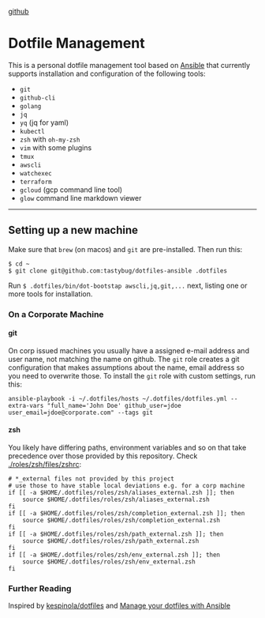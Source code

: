 [github](https://github.com/tastybug/dotfiles-ansible)

# Dotfile Management

This is a personal dotfile management tool based on [Ansible](https://www.ansible.com/) that currently supports installation and configuration of the following tools:

* `git`
* `github-cli`
* `golang`
* `jq`
* `yq` (jq for yaml)
* `kubectl`
* `zsh` with `oh-my-zsh`
* `vim` with some plugins
* `tmux`
* `awscli`
* `watchexec`
* `terraform`
* `gcloud` (gcp command line tool)
* `glow` command line markdown viewer

----

## Setting up a new machine
Make sure that `brew` (on macos) and `git` are pre-installed. Then run this:

```
$ cd ~
$ git clone git@github.com:tastybug/dotfiles-ansible .dotfiles
```

Run `$ .dotfiles/bin/dot-bootstap awscli,jq,git,...` next, listing one or more tools for installation.

### On a Corporate Machine

#### git
On corp issued machines you usually have a assigned e-mail address and user name, not matching the name on github. The `git` role creates a git configuration that makes assumptions about the name, email address so you need to overwrite those.
To install the `git` role with custom settings, run this:

```
ansible-playbook -i ~/.dotfiles/hosts ~/.dotfiles/dotfiles.yml --extra-vars "full_name='John Doe' github_user=jdoe user_email=jdoe@corporate.com" --tags git
```

#### zsh
You likely have differing paths, environment variables and so on that take precedence over those provided by this repository. Check [./roles/zsh/files/zshrc](./roles/zsh/files/zshrc):
```
# *_external files not provided by this project
# use those to have stable local deviations e.g. for a corp machine
if [[ -a $HOME/.dotfiles/roles/zsh/aliases_external.zsh ]]; then
    source $HOME/.dotfiles/roles/zsh/aliases_external.zsh
fi
if [[ -a $HOME/.dotfiles/roles/zsh/completion_external.zsh ]]; then
    source $HOME/.dotfiles/roles/zsh/completion_external.zsh
fi
if [[ -a $HOME/.dotfiles/roles/zsh/path_external.zsh ]]; then
    source $HOME/.dotfiles/roles/zsh/path_external.zsh
fi
if [[ -a $HOME/.dotfiles/roles/zsh/env_external.zsh ]]; then
    source $HOME/.dotfiles/roles/zsh/env_external.zsh
fi
```

### Further Reading

Inspired by [kespinola/dotfiles](https://github.com/kespinola/dotfiles) and [Manage your dotfiles with Ansible](https://medium.com/espinola-designs/manage-your-dotfiles-with-ansible-6dbedd5532bb)
